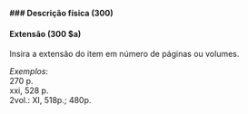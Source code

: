 **### Descrição física (300)**
#### **Extensão (300 $a)**

Insira a extensão do item em número de páginas ou volumes.   
  
_Exemplos_:  
270 p.  
xxi, 528 p.  
2vol.: XI, 518p.; 480p.
